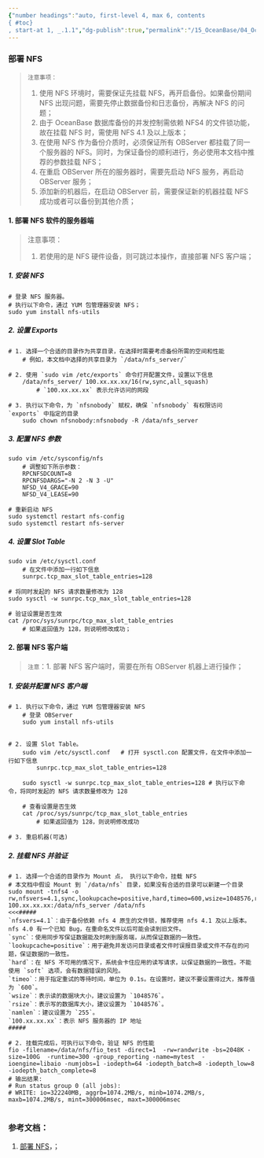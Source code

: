 ```yaml
---
{"number headings":"auto, first-level 4, max 6, contents
{ #toc}
, start-at 1, _.1.1","dg-publish":true,"permalink":"/15_OceanBase/04_OceanBase 高可用和容灾/备份恢复管理/部署 NFS/","dgPassFrontmatter":true}
---
```



### 部署 NFS

> `注意事项：`
> 1. 使用 NFS 环境时，需要保证先挂载 NFS，再开启备份。如果备份期间 NFS 出现问题，需要先停止数据备份和日志备份，再解决 NFS 的问题；
> 2. 由于 OceanBase 数据库备份的并发控制需依赖 NFS4 的文件锁功能，故在挂载 NFS 时，需使用 NFS 4.1 及以上版本；
> 3. 在使用 NFS 作为备份介质时，必须保证所有 OBServer 都挂载了同一个服务器的 NFS。同时，为保证备份的顺利进行，务必使用本文档中推荐的参数挂载 NFS；
> 4. 在重启 OBServer 所在的服务器时，需要先启动 NFS 服务，再启动 OBServer 服务；
> 5. 添加新的机器后，在启动 OBServer 前，需要保证新的机器挂载 NFS 成功或者可以备份到其他介质；



#### 1. 部署 NFS 软件的服务器端
> 注意事项：
> 	1. 若使用的是 NFS 硬件设备，则可跳过本操作，直接部署 NFS 客户端；

##### 1. 安装 NFS
```shell
# 登录 NFS 服务器。
# 执行以下命令，通过 YUM 包管理器安装 NFS；  
sudo yum install nfs-utils    
```

##### 2. 设置 Exports
```shell
# 1. 选择一个合适的目录作为共享目录，在选择时需要考虑备份所需的空间和性能
	# 例如，本文档中选择的共享目录为 `/data/nfs_server/`

# 2. 使用 `sudo vim /etc/exports` 命令打开配置文件，设置以下信息
	/data/nfs_server/ 100.xx.xx.xx/16(rw,sync,all_squash)
		# `100.xx.xx.xx` 表示允许访问的网段

# 3. 执行以下命令，为 `nfsnobody` 赋权，确保 `nfsnobody` 有权限访问 `exports` 中指定的目录
	sudo chown nfsnobody:nfsnobody -R /data/nfs_server
```

##### 3. 配置 NFS 参数
```shell
sudo vim /etc/sysconfig/nfs
	# 调整如下所示参数：
	RPCNFSDCOUNT=8
	RPCNFSDARGS="-N 2 -N 3 -U"
	NFSD_V4_GRACE=90
	NFSD_V4_LEASE=90

# 重新启动 NFS
sudo systemctl restart nfs-config
sudo systemctl restart nfs-server
```

##### 4. 设置 Slot Table
```shell
sudo vim /etc/sysctl.conf
	# 在文件中添加一行如下信息
	sunrpc.tcp_max_slot_table_entries=128

# 将同时发起的 NFS 请求数量修改为 128
sudo sysctl -w sunrpc.tcp_max_slot_table_entries=128

# 验证设置是否生效
cat /proc/sys/sunrpc/tcp_max_slot_table_entries
	# 如果返回值为 128，则说明修改成功；
```


#### 2. 部署 NFS 客户端
> `注意`：1. 部署 NFS 客户端时，需要在所有 OBServer 机器上进行操作；

##### 1. 安装并配置 NFS 客户端
```shell  
# 1. 执行以下命令，通过 YUM 包管理器安装 NFS
	# 登录 OBServer
    sudo yum install nfs-utils
    
    
# 2. 设置 Slot Table。
	sudo vim /etc/sysctl.conf   # 打开 sysctl.con 配置文件，在文件中添加一行如下信息
		sunrpc.tcp_max_slot_table_entries=128

	sudo sysctl -w sunrpc.tcp_max_slot_table_entries=128 # 执行以下命令，将同时发起的 NFS 请求数量修改为 128

	# 查看设置是否生效
	cat /proc/sys/sunrpc/tcp_max_slot_table_entries  
		# 如果返回值为 128，则说明修改成功
        
# 3. 重启机器(可选)

```

##### 2. 挂载 NFS 并验证
```shell
# 1. 选择一个合适的目录作为 Mount 点， 执行以下命令，挂载 NFS
# 本文档中假设 Mount 到 `/data/nfs` 目录，如果没有合适的目录可以新建一个目录
sudo mount -tnfs4 -o rw,nfsvers=4.1,sync,lookupcache=positive,hard,timeo=600,wsize=1048576,rsize=1048576,namlen=255 100.xx.xx.xx:/data/nfs_server /data/nfs
<<<#####
`nfsvers=4.1`：由于备份依赖 nfs 4 原生的文件锁，推荐使用 nfs 4.1 及以上版本。nfs 4.0 有一个已知 Bug，在重命名文件以后可能会读到旧文件。  
`sync`：使用同步写保证数据能及时刷到服务端，从而保证数据的一致性。
`lookupcache=positive`：用于避免并发访问目录或者文件时误报目录或文件不存在的问题，保证数据的一致性。
`hard`：在 NFS 不可用的情况下，系统会卡住应用的读写请求，以保证数据的一致性。不能使用 `soft` 选项，会有数据错误的风险。
`timeo`：用于指定重试的等待时间，单位为 0.1s。在设置时，建议不要设置得过大，推荐值为 `600`。
`wsize`：表示读的数据块大小，建议设置为 `1048576`。
`rsize`：表示写的数据库大小，建议设置为 `1048576`。
`namlen`：建议设置为 `255`。
`100.xx.xx.xx`：表示 NFS 服务器的 IP 地址
#####

# 2. 挂载完成后，可执行以下命令，验证 NFS 的性能
fio -filename=/data/nfs/fio_test -direct=1  -rw=randwrite -bs=2048K -size=100G  -runtime=300 -group_reporting -name=mytest  -ioengine=libaio -numjobs=1 -iodepth=64 -iodepth_batch=8 -iodepth_low=8 -iodepth_batch_complete=8
# 输出结果:
# Run status group 0 (all jobs):
# WRITE: io=322240MB, aggrb=1074.2MB/s, minb=1074.2MB/s, maxb=1074.2MB/s, mint=300006msec, maxt=300006msec


```



### 参考文档：
1. [部署 NFS](https://www.oceanbase.com/docs/enterprise-oceanbase-database-cn-10000000000944110)，；